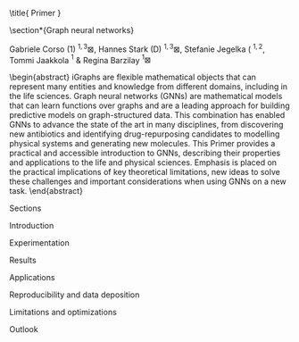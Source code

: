 \title{
Primer
}

\section*{Graph neural networks}

Gabriele Corso (1) ${ }^{1,3} \boxtimes$, Hannes Stark (D) ${ }^{1,3} \boxtimes$, Stefanie Jegelka ( ${ }^{1,2}$, Tommi Jaakkola ${ }^{1}$ \& Regina Barzilay ${ }^{1} \boxtimes$

\begin{abstract}
iGraphs are flexible mathematical objects that can represent many entities and knowledge from different domains, including in the life sciences. Graph neural networks (GNNs) are mathematical models that can learn functions over graphs and are a leading approach for building predictive models on graph-structured data. This combination has enabled GNNs to advance the state of the art in many disciplines, from discovering new antibiotics and identifying drug-repurposing candidates to modelling physical systems and generating new molecules. This Primer provides a practical and accessible introduction to GNNs, describing their properties and applications to the life and physical sciences. Emphasis is placed on the practical implications of key theoretical limitations, new ideas to solve these challenges and important considerations when using GNNs on a new task.
\end{abstract}

Sections

Introduction

Experimentation

Results

Applications

Reproducibility and data deposition

Limitations and optimizations

Outlook